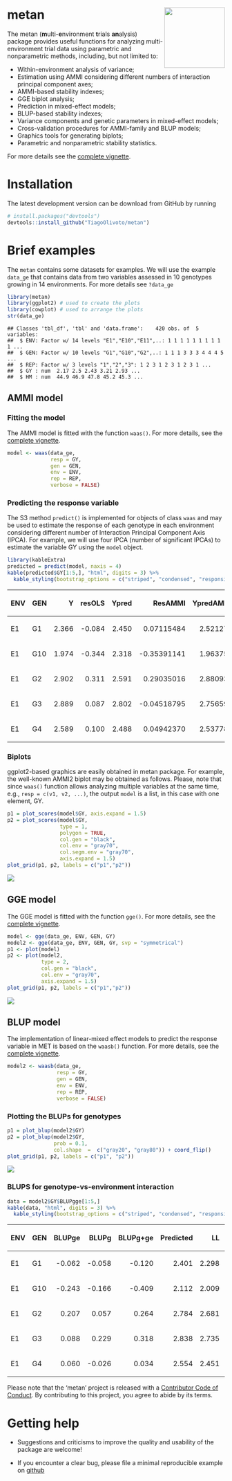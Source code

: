 
<!-- README.md is generated from README.Rmd. Please edit that file -->

# metan <img src="man/figures/logo.png" align="right" height=140/>

The metan (**m**ulti-**e**nvironment **t**rials **an**alysis) package
provides useful functions for analyzing multi-environment trial data
using parametric and nonparametric methods, including, but not limited
to:

  - Within-environment analysis of variance;
  - Estimation using AMMI considering different numbers of interaction
    principal component axes;
  - AMMI-based stability indexes;
  - GGE biplot analysis;
  - Prediction in mixed-effect models;
  - BLUP-based stability indexes;
  - Variance components and genetic parameters in mixed-effect models;
  - Cross-validation procedures for AMMI-family and BLUP models;
  - Graphics tools for generating biplots;
  - Parametric and nonparametric stability statistics.

For more details see the [complete
vignette](https://tiagoolivoto.github.io/metan/).

# Installation

The latest development version can be download from GitHub by running

``` r
# install.packages("devtools")
devtools::install_github("TiagoOlivoto/metan")
```

# Brief examples

The `metan` contains some datasets for examples. We will use the example
`data_ge` that contains data from two variables assessed in 10 genotypes
growing in 14 environments. For more details see `?data_ge`

``` r
library(metan)
library(ggplot2) # used to create the plots
library(cowplot) # used to arrange the plots
str(data_ge)
```

    ## Classes 'tbl_df', 'tbl' and 'data.frame':    420 obs. of  5 variables:
    ##  $ ENV: Factor w/ 14 levels "E1","E10","E11",..: 1 1 1 1 1 1 1 1 1 1 ...
    ##  $ GEN: Factor w/ 10 levels "G1","G10","G2",..: 1 1 1 3 3 3 4 4 4 5 ...
    ##  $ REP: Factor w/ 3 levels "1","2","3": 1 2 3 1 2 3 1 2 3 1 ...
    ##  $ GY : num  2.17 2.5 2.43 3.21 2.93 ...
    ##  $ HM : num  44.9 46.9 47.8 45.2 45.3 ...

## AMMI model

### Fitting the model

The AMMI model is fitted with the function `waas()`. For more details,
see the [complete
vignette](https://tiagoolivoto.github.io/metan/articles/vignettes_ammi.html).

``` r
model <- waas(data_ge,
              resp = GY,
              gen = GEN,
              env = ENV,
              rep = REP,
              verbose = FALSE)
```

### Predicting the response variable

The S3 method `predict()` is implemented for objects of class `waas` and
may be used to estimate the response of each genotype in each
environment considering different number of Interaction Principal
Component Axis (IPCA). For example, we will use four IPCA (number of
significant IPCAs) to estimate the variable GY using the `model` object.

``` r
library(kableExtra)
predicted = predict(model, naxis = 4)
kable(predicted$GY[1:5,], "html", digits = 3) %>%
  kable_styling(bootstrap_options = c("striped", "condensed", "responsive"))
```

<table class="table table-striped table-condensed table-responsive" style="margin-left: auto; margin-right: auto;">

<thead>

<tr>

<th style="text-align:left;">

ENV

</th>

<th style="text-align:left;">

GEN

</th>

<th style="text-align:right;">

Y

</th>

<th style="text-align:right;">

resOLS

</th>

<th style="text-align:right;">

Ypred

</th>

<th style="text-align:right;">

ResAMMI

</th>

<th style="text-align:right;">

YpredAMMI

</th>

<th style="text-align:right;">

AMMI0

</th>

</tr>

</thead>

<tbody>

<tr>

<td style="text-align:left;">

E1

</td>

<td style="text-align:left;">

G1

</td>

<td style="text-align:right;">

2.366

</td>

<td style="text-align:right;">

\-0.084

</td>

<td style="text-align:right;">

2.450

</td>

<td style="text-align:right;">

0.07115484

</td>

<td style="text-align:right;">

2.521273

</td>

<td style="text-align:right;">

2.450

</td>

</tr>

<tr>

<td style="text-align:left;">

E1

</td>

<td style="text-align:left;">

G10

</td>

<td style="text-align:right;">

1.974

</td>

<td style="text-align:right;">

\-0.344

</td>

<td style="text-align:right;">

2.318

</td>

<td style="text-align:right;">

\-0.35391141

</td>

<td style="text-align:right;">

1.963751

</td>

<td style="text-align:right;">

2.318

</td>

</tr>

<tr>

<td style="text-align:left;">

E1

</td>

<td style="text-align:left;">

G2

</td>

<td style="text-align:right;">

2.902

</td>

<td style="text-align:right;">

0.311

</td>

<td style="text-align:right;">

2.591

</td>

<td style="text-align:right;">

0.29035016

</td>

<td style="text-align:right;">

2.880939

</td>

<td style="text-align:right;">

2.591

</td>

</tr>

<tr>

<td style="text-align:left;">

E1

</td>

<td style="text-align:left;">

G3

</td>

<td style="text-align:right;">

2.889

</td>

<td style="text-align:right;">

0.087

</td>

<td style="text-align:right;">

2.802

</td>

<td style="text-align:right;">

\-0.04518795

</td>

<td style="text-align:right;">

2.756598

</td>

<td style="text-align:right;">

2.802

</td>

</tr>

<tr>

<td style="text-align:left;">

E1

</td>

<td style="text-align:left;">

G4

</td>

<td style="text-align:right;">

2.589

</td>

<td style="text-align:right;">

0.100

</td>

<td style="text-align:right;">

2.488

</td>

<td style="text-align:right;">

0.04942370

</td>

<td style="text-align:right;">

2.537781

</td>

<td style="text-align:right;">

2.488

</td>

</tr>

</tbody>

</table>

### Biplots

ggplot2-based graphics are easily obtained in metan package. For
example, the well-known AMMI2 biplot may be obtained as follows. Please,
note that since `waas()` function allows analyzing multiple variables at
the same time, e.g., `resp = c(v1, v2, ...)`, the output `model` is a
list, in this case with one element, GY.

``` r
p1 = plot_scores(model$GY, axis.expand = 1.5)
p2 = plot_scores(model$GY,
                 type = 1,
                 polygon = TRUE,
                 col.gen = "black",
                 col.env = "gray70",
                 col.segm.env = "gray70",
                 axis.expand = 1.5)
plot_grid(p1, p2, labels = c("p1","p2"))
```

<img src="README_files/figure-gfm/unnamed-chunk-5-1.png" style="display: block; margin: auto;" />

## GGE model

The GGE model is fitted with the function `gge()`. For more details, see
the [complete
vignette](https://tiagoolivoto.github.io/metan/articles/vignettes_gge.html).

``` r
model <- gge(data_ge, ENV, GEN, GY)
model2 <- gge(data_ge, ENV, GEN, GY, svp = "symmetrical")
p1 <- plot(model)
p2 <- plot(model2,
           type = 2,
           col.gen = "black",
           col.env = "gray70",
           axis.expand = 1.5)
plot_grid(p1, p2, labels = c("p1","p2"))
```

<img src="README_files/figure-gfm/unnamed-chunk-6-1.png" style="display: block; margin: auto;" />

## BLUP model

The implementation of linear-mixed effect models to predict the response
variable in MET is based on the `waasb()` function. For more details,
see the [complete
vignette](https://tiagoolivoto.github.io/metan/articles/vignettes_blup.html).

``` r
model2 <- waasb(data_ge,
                resp = GY,
                gen = GEN,
                env = ENV,
                rep = REP,
                verbose = FALSE)
```

### Plotting the BLUPs for genotypes

``` r
p1 = plot_blup(model2$GY)
p2 = plot_blup(model2$GY,
               prob = 0.1,
               col.shape  =  c("gray20", "gray80")) + coord_flip()
plot_grid(p1, p2, labels = c("p1", "p2"))
```

<img src="README_files/figure-gfm/unnamed-chunk-8-1.png" style="display: block; margin: auto;" />

### BLUPS for genotype-vs-environment interaction

``` r
data = model2$GY$BLUPgge[1:5,]
kable(data, "html", digits = 3) %>%
  kable_styling(bootstrap_options = c("striped", "condensed", "responsive"))
```

<table class="table table-striped table-condensed table-responsive" style="margin-left: auto; margin-right: auto;">

<thead>

<tr>

<th style="text-align:left;">

ENV

</th>

<th style="text-align:left;">

GEN

</th>

<th style="text-align:right;">

BLUPge

</th>

<th style="text-align:right;">

BLUPg

</th>

<th style="text-align:right;">

BLUPg+ge

</th>

<th style="text-align:right;">

Predicted

</th>

<th style="text-align:right;">

LL

</th>

<th style="text-align:right;">

UL

</th>

</tr>

</thead>

<tbody>

<tr>

<td style="text-align:left;">

E1

</td>

<td style="text-align:left;">

G1

</td>

<td style="text-align:right;">

\-0.062

</td>

<td style="text-align:right;">

\-0.058

</td>

<td style="text-align:right;">

\-0.120

</td>

<td style="text-align:right;">

2.401

</td>

<td style="text-align:right;">

2.298

</td>

<td style="text-align:right;">

2.505

</td>

</tr>

<tr>

<td style="text-align:left;">

E1

</td>

<td style="text-align:left;">

G10

</td>

<td style="text-align:right;">

\-0.243

</td>

<td style="text-align:right;">

\-0.166

</td>

<td style="text-align:right;">

\-0.409

</td>

<td style="text-align:right;">

2.112

</td>

<td style="text-align:right;">

2.009

</td>

<td style="text-align:right;">

2.216

</td>

</tr>

<tr>

<td style="text-align:left;">

E1

</td>

<td style="text-align:left;">

G2

</td>

<td style="text-align:right;">

0.207

</td>

<td style="text-align:right;">

0.057

</td>

<td style="text-align:right;">

0.264

</td>

<td style="text-align:right;">

2.784

</td>

<td style="text-align:right;">

2.681

</td>

<td style="text-align:right;">

2.888

</td>

</tr>

<tr>

<td style="text-align:left;">

E1

</td>

<td style="text-align:left;">

G3

</td>

<td style="text-align:right;">

0.088

</td>

<td style="text-align:right;">

0.229

</td>

<td style="text-align:right;">

0.318

</td>

<td style="text-align:right;">

2.838

</td>

<td style="text-align:right;">

2.735

</td>

<td style="text-align:right;">

2.942

</td>

</tr>

<tr>

<td style="text-align:left;">

E1

</td>

<td style="text-align:left;">

G4

</td>

<td style="text-align:right;">

0.060

</td>

<td style="text-align:right;">

\-0.026

</td>

<td style="text-align:right;">

0.034

</td>

<td style="text-align:right;">

2.554

</td>

<td style="text-align:right;">

2.451

</td>

<td style="text-align:right;">

2.658

</td>

</tr>

</tbody>

</table>

Please note that the ‘metan’ project is released with a [Contributor
Code of Conduct](CODE_OF_CONDUCT.md). By contributing to this project,
you agree to abide by its terms.

# Getting help

  - Suggestions and criticisms to improve the quality and usability of
    the package are welcome\!

  - If you encounter a clear bug, please file a minimal reproducible
    example on [github](https://github.com/TiagoOlivoto/metan/issues)
